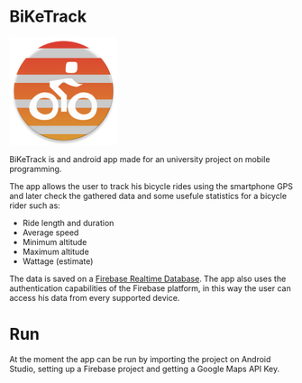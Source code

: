# BiKeTrack

![N|Solid](https://raw.githubusercontent.com/rohmable/BiKeTrack/master/app/src/main/res/mipmap-xxxhdpi/ic_launcher_round.png)

BiKeTrack is and android app made for an university project on mobile programming.

The app allows the user to track his bicycle rides using the smartphone GPS and later check the gathered data and some usefule statistics for a bicycle rider such as:
- Ride length and duration
- Average speed
- Minimum altitude
- Maximum altitude
- Wattage (estimate)

The data is saved on a [Firebase Realtime Database](https://firebase.google.com/docs/database). The app also uses the authentication capabilities of the Firebase platform, in this way the user can access his data from every supported device.

# Run

At the moment the app can be run by importing the project on Android Studio, setting up a Firebase project and getting a Google Maps API Key.
